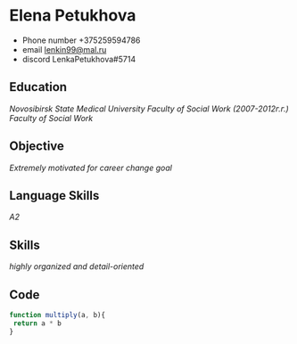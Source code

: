 # Elena Petukhova
* Phone number +375259594786
* email lenkin99@mal.ru
* discord LenkaPetukhova#5714
## **Education**
*Novosibirsk State Medical University Faculty of Social Work (2007-2012г.г.)*
*Faculty of Social Work*
## **Objective**
*Extremely motivated for career change goal*
## **Language Skills**
*A2*
## **Skills**
*highly organized and detail-oriented*
## **Code**
```javascript
function multiply(a, b){
 return a * b
}
```
